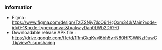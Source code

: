 ### Information
- Figma : https://www.figma.com/design/TzIZSNjy7dcO6rHgOxm34d/Main?node-id=0-1&node-type=canvas&t=akwiyDan0LWb2DAY-0
- Downloadable release APK file : https://drive.google.com/file/d/1RrhGkqKvM6bh5wrN80HPCWiNzf9uwCTb/view?usp=sharing
